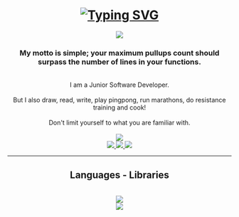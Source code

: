 

<h1 align = "center">
  <a href="https://git.io/typing-svg">
    <img src="https://readme-typing-svg.demolab.com?font=Fira+Code&size=40&pause=1000&color=34F70C&width=500&height=100&lines=Ladies+and+Gentlemen;Welcome+to+my+domain." alt="Typing SVG" /></a>
</h1>
<div align="center">
  <img align="center" src="https://media.tenor.com/iCqG_iT-h48AAAAM/bills-ugh.gif"/>
</div>


<h3 align="center">My motto is simple; your maximum pullups count should surpass the number of lines in your functions.</h3>


<br/>

<div align="center">
  I am a Junior Software Developer.
  <br/>
  <br/>
  But I also draw, read, write, play pingpong, run marathons, do resistance training and cook!
  <br/>
  <br/>
  Don't limit yourself to what you are familiar with.
  <br/>
</div>
<br/>
<div align="center"><img align="center" src="https://media.tenor.com/FwEs7R7IHasAAAAM/cat-exercise.gif"/></div>
<div align= "center">
  <a href="https://www.linkedin.com/in/halim-njeim-535878216/" target = "_blank">
    <img src="https://img.shields.io/badge/LinkedIn-0077B5?style=for-the-badge&logo=linkedin&logoColor=white" target = "_blank"/>
    </a>
  <a href="https://www.facebook.com/profile.php?id=100076426295199">
    <img src="https://img.shields.io/badge/Facebook-1877F2?style=for-the-badge&logo=facebook&logoColor=white" />
  </a>
  <a href="https://leetcode.com/u/captainslash/">
    <img src="https://img.shields.io/badge/-LeetCode-FFA116?style=for-the-badge&logo=LeetCode&logoColor=black"/>
  </a>
</div>
<hr/>
<h2 align="center"> Languages - Libraries  </h2>
<br/>
<div align="center">
  <a href="https://skillicons.dev">
    <img src="https://skillicons.dev/icons?i=python,js"/>
    <br/>
    <img src="https://skillicons.dev/icons?i=css,html,bootstrap"/>
  </a>
</div>
